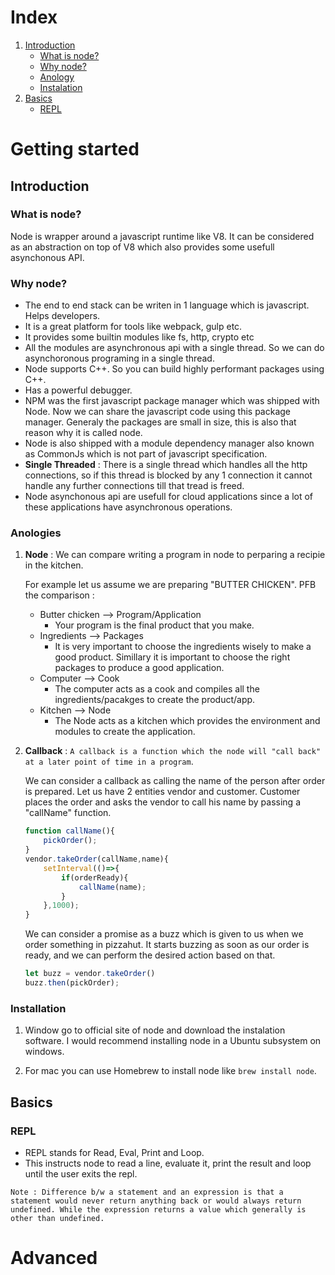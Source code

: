 


<span id="top"></span>

# Index

1. [Introduction](#introduction)
    - [What is node?](#whatisnode)
    - [Why node?](#whynode)
    - [Anology](#anology)
    - [Instalation](#installation)
2. [Basics](#basics)
    - [REPL](#repl)


# Getting started

<span id="introduction"></span>
## Introduction 

<span id="whatisnode"></span>
### What is node?

Node is wrapper around a javascript runtime like V8. It can be considered as an abstraction on top of V8 which also provides some usefull asynchonous API.


<span id="whynode"></span>
### Why node?

- The end to end stack can be writen in 1 language which is javascript. Helps developers.
- It is a great platform for tools like webpack, gulp etc.
- It provides some builtin modules like fs, http, crypto etc
- All the modules are asynchronous api with a single thread. So we can do asynchoronous programing in a single thread.
- Node supports C++. So you can build highly performant packages using C++.
- Has a powerful debugger. 
- NPM was the first javascript package manager which was shipped with Node. Now we can share the javascript code using this package manager. Generaly the packages are small in size, this is also that reason why it is called node.
- Node is also shipped with a module dependency manager also known as CommonJs which is not part of javascript specification.
- **Single Threaded** : There is a single thread which handles all the http connections, so if this thread is blocked by any 1 connection it cannot handle any further connections till that tread is freed.
- Node asynchonous api are usefull for cloud applications since a lot of these applications have asynchronous operations.

<span id="anology"></span>
### Anologies

1. **Node** : We can compare writing a program in node to perparing a recipie in the kitchen.

    For example let us assume we are preparing "BUTTER CHICKEN". PFB the comparison :
    - Butter chicken    -->     Program/Application
        - Your program is the final product that you make.
    - Ingredients       -->     Packages
        - It is very important to choose the ingredients wisely to make a good product. Simillary it is important to choose the right packages to produce a good application.
    - Computer          -->     Cook
        - The computer acts as a cook and compiles all the ingredients/pacakges to create the product/app.
    - Kitchen           -->     Node
        - The Node acts as a kitchen which provides the environment and modules to create the application.

2. **Callback** : `A callback is a function which the node will "call back" at a later point of time in a program`.

    We can consider a callback as calling the name of the person after order is prepared. Let us have 2 entities vendor and customer. Customer places the order and asks the vendor to call his name by passing a "callName" function.

    ```javascript
    function callName(){
        pickOrder();
    }
    vendor.takeOrder(callName,name){
        setInterval(()=>{
            if(orderReady){
                callName(name);
            }
        },1000);
    }
    ```

    We can consider a promise as a buzz which is given to us when we order something in pizzahut. It starts buzzing as soon as our order is ready, and we can perform the desired action based on that.

    ```javascript
    let buzz = vendor.takeOrder()
    buzz.then(pickOrder);
    ```
<span id="installation"></span>
### Installation

1. Window go to official site of node and download the instalation software. I would recommend installing node in a Ubuntu subsystem on windows.

2. For mac you can use Homebrew to install node like `brew install node`.

<span id="basics"></span>
## Basics

<span id="repl"></span>
### REPL

- REPL stands for Read, Eval, Print and Loop.
- This instructs node to read a line, evaluate it, print the result and loop until the user exits the repl.

`Note : Difference b/w a statement and an expression is that a statement would never return anything back or would always return undefined. While the expression returns a value which generally is other than undefined.`

# Advanced


